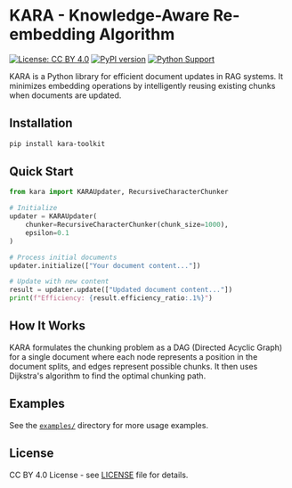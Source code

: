 # KARA - Knowledge-Aware Re-embedding Algorithm

[![License: CC BY 4.0](https://img.shields.io/badge/License-CC%20BY%204.0-blue.svg)](https://creativecommons.org/licenses/by/4.0/)
[![PyPI version](https://badge.fury.io/py/kara-toolkit.svg)](https://badge.fury.io/py/kara-toolkit)
[![Python Support](https://img.shields.io/pypi/pyversions/kara-toolkit.svg)](https://pypi.org/project/kara-toolkit/)

KARA is a Python library for efficient document updates in RAG systems. It minimizes embedding operations by intelligently reusing existing chunks when documents are updated.

## Installation

```bash
pip install kara-toolkit
```

## Quick Start

```python
from kara import KARAUpdater, RecursiveCharacterChunker

# Initialize
updater = KARAUpdater(
    chunker=RecursiveCharacterChunker(chunk_size=1000),
    epsilon=0.1
)

# Process initial documents
updater.initialize(["Your document content..."])

# Update with new content
result = updater.update(["Updated document content..."])
print(f"Efficiency: {result.efficiency_ratio:.1%}")
```

## How It Works

KARA formulates the chunking problem as a DAG (Directed Acyclic Graph) for a single document where each node represents a position in the document splits, and edges represent possible chunks. It then uses Dijkstra's algorithm to find the optimal chunking path.

## Examples

See the [`examples/`](examples/) directory for more usage examples.

## License

CC BY 4.0 License - see [LICENSE](LICENSE) file for details.
